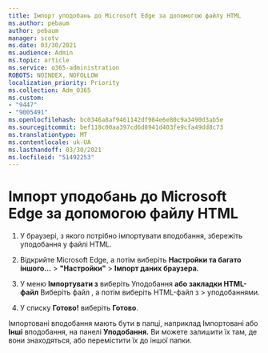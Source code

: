 ```yaml
---
title: Імпорт уподобань до Microsoft Edge за допомогою файлу HTML
ms.author: pebaum
author: pebaum
manager: scotv
ms.date: 03/30/2021
ms.audience: Admin
ms.topic: article
ms.service: o365-administration
ROBOTS: NOINDEX, NOFOLLOW
localization_priority: Priority
ms.collection: Adm_O365
ms.custom:
- "9447"
- "9005491"
ms.openlocfilehash: bc0346a8af9461142df984e6e80c9a3490d3ab5e
ms.sourcegitcommit: bef118c00aa397cd6d8941d403fe9cfa49dd8c73
ms.translationtype: MT
ms.contentlocale: uk-UA
ms.lasthandoff: 03/30/2021
ms.locfileid: "51492253"
---
```

# <a name="use-an-html-file-to-import-favorites-to-microsoft-edge"></a>Імпорт уподобань до Microsoft Edge за допомогою файлу HTML

1. У браузері, з якого потрібно імпортувати вподобання, збережіть уподобання у файлі HTML.

1. Відкрийте Microsoft Edge, а потім виберіть **Настройки та багато іншого...**  >  **"Настройки"**  >  **Імпорт даних браузера.**

1. У меню **Імпортувати з** виберіть Уподобання **або закладки HTML-файл** Виберіть файл , а потім виберіть HTML-файл з  >  уподобаннями.

1. У списку **Готово!** виберіть **Готово**.

Імпортовані вподобання мають бути в  папці, наприклад Імпортовані або **Інші** вподобання, на панелі **Уподобання.** Ви можете залишити їх там, де вони знаходяться, або перемістити їх до іншої папки.